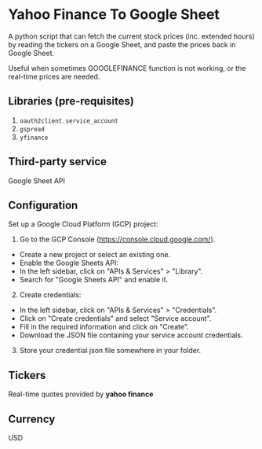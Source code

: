 # Yahoo Finance To Google Sheet
A python script that can fetch the current stock prices (inc. extended hours) by reading the tickers on a Google Sheet, and paste the prices back in Google Sheet.

Useful when sometimes GOOGLEFINANCE function is not working, or the real-time prices are needed.

## Libraries (pre-requisites)
1. `oauth2client.service_account`
2. `gspread`
3. `yfinance`

## Third-party service
Google Sheet API

## Configuration
Set up a Google Cloud Platform (GCP) project:

1. Go to the GCP Console (https://console.cloud.google.com/).
- Create a new project or select an existing one.
- Enable the Google Sheets API:
- In the left sidebar, click on "APIs & Services" > "Library".
- Search for "Google Sheets API" and enable it.
2. Create credentials:
- In the left sidebar, click on "APIs & Services" > "Credentials".
- Click on "Create credentials" and select "Service account".
- Fill in the required information and click on "Create".
- Download the JSON file containing your service account credentials.
3. Store your credential json file somewhere in your folder.

## Tickers
Real-time quotes provided by **yahoo finance**

## Currency
USD
